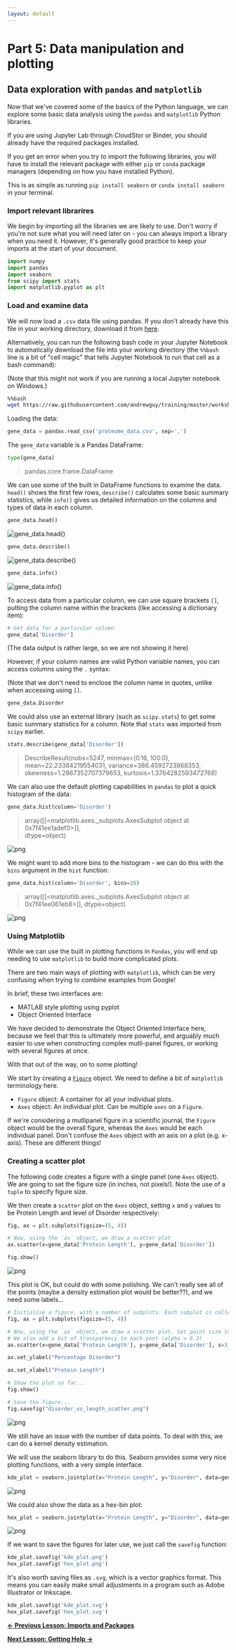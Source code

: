 ```yaml
---
layout: default
---
```

# Part 5: Data manipulation and plotting

## Data exploration with `pandas` and `matplotlib`

Now that we've covered some of the basics of the Python language, we can explore some basic data analysis using the `pandas` and `matplotlib` Python libraries.

If you are using Jupyter Lab through CloudStor or Binder, you should already have the required packages installed.

If you get an error when you try to import the following libraries, you will have to install the relevant package with either `pip` or `conda` package managers (depending on how you have installed Python).

This is as simple as running `pip install seaborn` or `conda install seaborn` in your terminal.




### Import relevant librarires

We begin by importing all the libraries we are likely to use. Don't worry if you're not sure what you will need later on - you can always import a library when you need it. However, it's generally good practice to keep your imports at the start of your document.


```python
import numpy
import pandas
import seaborn
from scipy import stats
import matplotlib.pyplot as plt
```

### Load and examine data

We will now load a `.csv` data file using pandas. If you don't already have this file in your working directory, download it from [here](https://raw.githubusercontent.com/andrewguy/training/master/Intro_to_Python/data/proteome_data.csv).

Alternatively, you can run the following bash code in your Jupyter Notebook to automatically download the file into your working directory (the `%%bash` line is a bit of "cell magic" that tells Jupyter Notebook to run that cell as a bash command):

(Note that this might not work if you are running a local Jupyter notebook on Windows.)


```bash
%%bash
wget https://raw.githubusercontent.com/andrewguy/training/master/workshops/Intro_to_Python/data/proteome_data.csv
```

Loading the data:

```python
gene_data = pandas.read_csv('proteome_data.csv', sep=',')
```

The `gene_data` variable is a Pandas DataFrame:


```python
type(gene_data)
```




>    pandas.core.frame.DataFrame



We can use some of the built in DataFrame functions to examine the data. `head()` shows the first few rows, `describe()` calculates some basic summary statistics, while `info()` gives us detailed information on the columns and types of data in each column.


```python
gene_data.head()
```

![gene_data.head()](../img/gene_data_table.png)

```python
gene_data.describe()
```

![gene_data.describe()](../img/gene_data_describe.png)


```python
gene_data.info()
```


![gene_data.info()](../img/gene_data_info.png)
 


To access data from a particular column, we can use square brackets `[]`, putting the column name within the brackets (like accessing a dictionary item):


```python
# Get data for a particular column
gene_data['Disorder']
```

(The data output is rather large, so we are not showing it here)


However, if your column names are valid Python variable names, you can access columns using the `.` syntax:

(Note that we don't need to enclose the column name in quotes, unlike when accessing using `[]`.


```python
gene_data.Disorder
```






We could also use an external library (such as `scipy.stats`) to get some basic summary statistics for a column. Note that `stats` was imported from `scipy` earlier.


```python
stats.describe(gene_data['Disorder'])
```




>    DescribeResult(nobs=5247, minmax=(0.16, 100.0), mean=22.23384219554031, variance=386.4592723868353, skewness=1.2867352707379653, kurtosis=1.3764282593472768)



We can also use the default plotting capabilities in `pandas` to plot a quick histogram of the data:


```python
gene_data.hist(column='Disorder')
```




>    array([[<matplotlib.axes._subplots.AxesSubplot object at 0x7f41ee1adef0>]],  
>          dtype=object)




![png](../img/output_155_1.png)


We might want to add more bins to the histogram - we can do this with the `bins` argument in the `hist` function:


```python
gene_data.hist(column='Disorder', bins=20)
```




>    array([[<matplotlib.axes._subplots.AxesSubplot object at 0x7f41ee061eb8>]],
>          dtype=object)




![png](../img/output_157_1.png)


### Using Matplotlib

While we can use the built in plotting functions in `Pandas`, you will end up needing to use `matplotlib` to build more complicated plots.

There are two main ways of plotting with `matplotlib`, which can be very confusing when trying to combine examples from Google!

In brief, these two interfaces are:
- MATLAB style plotting using pyplot
- Object Oriented Interface

We have decided to demonstrate the Object Oriented Interface here, because we feel that this is ultimately more powerful, and arguably much easier to use when constructing complex mutli-panel figures, or working with several figures at once.

With that out of the way, on to some plotting!



We start by creating a [`Figure`](https://matplotlib.org/api/_as_gen/matplotlib.figure.Figure.html#matplotlib.figure.Figure) object. We need to define a bit of `matplotlib` terminology here.

- `Figure` object: A container for all your individual plots.
- `Axes` object: An individual plot. Can be multiple `axes` on a `Figure`.

If we're considering a mutlipanel figure in a scientific journal, the `Figure` object would be the overall figure, whereas the `Axes` would be each individual panel. Don't confuse the `Axes` object with an axis on a plot (e.g. x-axis). These are different things!

### Creating a scatter plot
The following code creates a figure with a single panel (one `Axes` object). We are going to set the figure size (in inches, not pixels!). Note the use of a `tuple` to specify figure size.

We then create a `scatter` plot on the `Axes` object, setting `x` and `y` values to be Protein Length and level of Disorder respectively:


```python
fig, ax = plt.subplots(figsize=(5, 4))

# Now, using the `ax` object, we draw a scatter plot
ax.scatter(x=gene_data['Protein Length'], y=gene_data['Disorder'])

fig.show()
```


![png](../img/output_160_1.png)


This plot is OK, but could do with some polishing. We can't really see all of the points (maybe a density estimation plot would be better??), and we need some labels...


```python
# Initialise a figure, with a number of subplots. Each subplot is called an axis - this is what we draw our plot on.
fig, ax = plt.subplots(figsize=(5, 4))

# Now, using the `ax` object, we draw a scatter plot. Set point size to 3.
# We also add a bit of transparency to each pont (alpha = 0.3)
ax.scatter(x=gene_data['Protein Length'], y=gene_data['Disorder'], s=3, alpha=0.3)

ax.set_ylabel("Percentage Disorder")

ax.set_xlabel("Protein Length")

# Show the plot so far...
fig.show()

# Save the figure...
fig.savefig("disorder_vs_length_scatter.png")
```



![png](../img/output_162_1.png)


We still have an issue with the number of data points. To deal with this, we can do a kernel density estimation.

We will use the seaborn library to do this. Seaborn provides some very nice plotting functions, with a very simple interface.


```python
kde_plot = seaborn.jointplot(x="Protein Length", y="Disorder", data=gene_data, kind="kde")
```


![png](../img/output_164_1.png)


We could also show the data as a hex-bin plot:


```python
hex_plot = seaborn.jointplot(x="Protein Length", y="Disorder", data=gene_data, kind="hex")
```


![png](../img/output_166_1.png)


If we want to save the figures for later use, we just call the `savefig` function:


```python
kde_plot.savefig('kde_plot.png')
hex_plot.savefig('hex_plot.png')
```

It's also worth saving files as `.svg`, which is a vector graphics format. This means you can easily make small adjustments in a program such as Adobe Illustrator or Inkscape.


```python
kde_plot.savefig('kde_plot.svg')
hex_plot.savefig('hex_plot.svg')
```
[**&#8592; Previous Lesson: Imports and Packages**](https://andrewguy.github.io/training/workshops/Intro_to_Python/lessons/04_imports-and-packages)

[**Next Lesson: Getting Help &#8594;**](https://andrewguy.github.io/training/workshops/Intro_to_Python/lessons/06_getting-help)